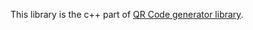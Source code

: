 This library is the c++ part of [QR Code generator library](https://github.com/nayuki/QR-Code-generator).
